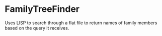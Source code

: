 # FamilyTreeFinder
Uses LISP to search through a flat file to return names of family members based on the query it receives.

